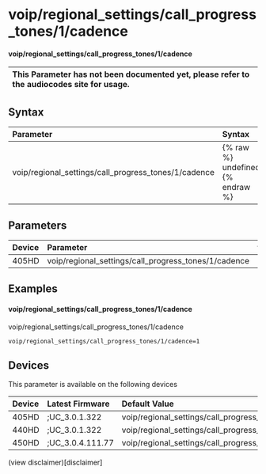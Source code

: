 ﻿---
description: voip/regional_settings/call_progress_tones/1/cadence
search:
    keywords: ['voip','regional_settings','call_progress_tones','1','cadence']
---

# voip/regional_settings/call_progress_tones/1/cadence

#### voip/regional_settings/call_progress_tones/1/cadence


| This Parameter has not been documented yet, please refer to the audiocodes site for usage.  |
| :--- |

## Syntax
| Parameter | Syntax |
| :--- | :--- |
|voip/regional_settings/call_progress_tones/1/cadence | {% raw %} undefined {% endraw %} |

## Parameters
|Device|Parameter|value|Description|
|:---|:---|:---|:---|
| 405HD | voip/regional_settings/call_progress_tones/1/cadence |  |  |

## Examples
#### voip/regional_settings/call_progress_tones/1/cadence

voip/regional_settings/call_progress_tones/1/cadence

```
voip/regional_settings/call_progress_tones/1/cadence=1
```

## Devices
This parameter is available on the following devices

| Device | Latest Firmware | Default Value |
|:---|:---|:---|
| 405HD | ;UC_3.0.1.322 | voip/regional_settings/call_progress_tones/1/cadence=1 
| 440HD | ;UC_3.0.1.322 | voip/regional_settings/call_progress_tones/1/cadence=1 
| 450HD | ;UC_3.0.4.111.77 | voip/regional_settings/call_progress_tones/1/cadence=1 

(view disclaimer)[disclaimer]
